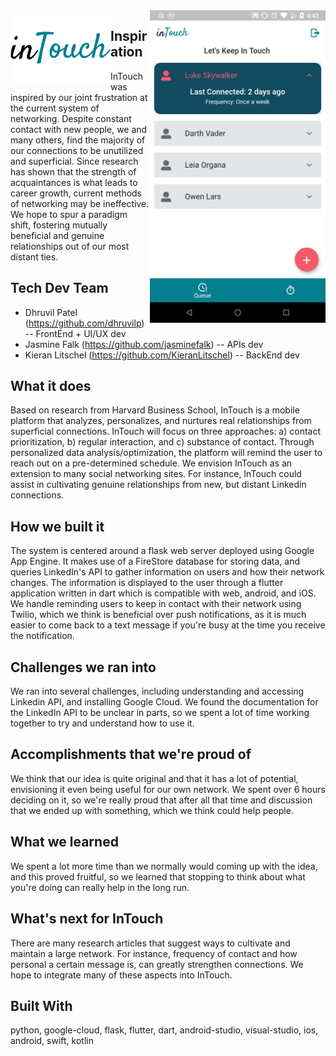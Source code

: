 <img align="left" src="app_logo_large.png" height="120"/>


<img align="right" src="intouch_1.png" height="500em" />


## Inspiration
InTouch was inspired by our joint frustration at the current system of networking. Despite constant contact with new people, we and many others, find the majority of our connections to be unutilized and superficial. Since research has shown that the strength of acquaintances is what leads to career growth, current methods of networking may be ineffective. We hope to spur a paradigm shift, fostering mutually beneficial and genuine relationships out of our most distant ties.

## Tech Dev Team
* Dhruvil Patel (https://github.com/dhruvilp) -- FrontEnd + UI/UX dev
* Jasmine Falk (https://github.com/jasminefalk) -- APIs dev
* Kieran Litschel (https://github.com/KieranLitschel) -- BackEnd dev

## What it does
Based on research from Harvard Business School, InTouch is a mobile platform that analyzes, personalizes, and nurtures real relationships from superficial connections. InTouch will focus on three approaches: a) contact prioritization, b) regular interaction, and c) substance of contact. Through personalized data analysis/optimization, the platform will remind the user to reach out on a pre-determined schedule. We envision InTouch as an extension to many social networking sites. For instance, InTouch could assist in cultivating genuine relationships from new, but distant Linkedin connections.

## How we built it
The system is centered around a flask web server deployed using Google App Engine. It makes use of a FireStore database for storing data, and queries LinkedIn's API to gather information on users and how their network changes. The information is displayed to the user through a flutter application written in dart which is compatible with web, android, and iOS. We handle reminding users to keep in contact with their network using Twilio, which we think is beneficial over push notifications, as it is much easier to come back to a text message if you're busy at the time you receive the notification.

## Challenges we ran into
We ran into several challenges, including understanding and accessing Linkedin API, and installing Google Cloud. We found the documentation for the LinkedIn API to be unclear in parts, so we spent a lot of time working together to try and understand how to use it.

## Accomplishments that we're proud of
We think that our idea is quite original and that it has a lot of potential, envisioning it even being useful for our own network. We spent over 6 hours deciding on it, so we're really proud that after all that time and discussion that we ended up with something, which we think could help people.

## What we learned
We spent a lot more time than we normally would coming up with the idea, and this proved fruitful, so we learned that stopping to think about what you're doing can really help in the long run.

## What's next for InTouch
There are many research articles that suggest ways to cultivate and maintain a large network. For instance, frequency of contact and how personal a certain message is, can greatly strengthen connections. We hope to integrate many of these aspects into InTouch.

## Built With
python,
google-cloud,
flask,
flutter,
dart,
android-studio,
visual-studio,
ios,
android,
swift,
kotlin
